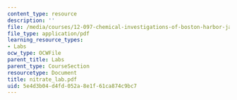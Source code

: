 ```yaml
---
content_type: resource
description: ''
file: /media/courses/12-097-chemical-investigations-of-boston-harbor-january-iap-2006/5e4d3b04d4fd052a8e1f61ca874c9bc7_nitrate_lab.pdf
file_type: application/pdf
learning_resource_types:
- Labs
ocw_type: OCWFile
parent_title: Labs
parent_type: CourseSection
resourcetype: Document
title: nitrate_lab.pdf
uid: 5e4d3b04-d4fd-052a-8e1f-61ca874c9bc7
---
```

